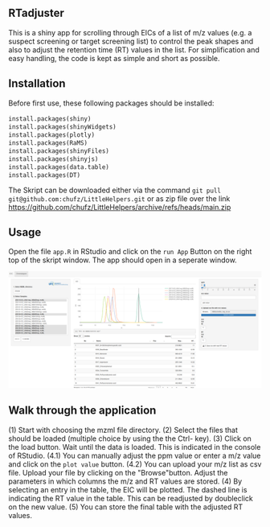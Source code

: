 ## RTadjuster

This is a shiny app for scrolling through EICs of a list of m/z values (e.g. a suspect screening or target screening list) to control the peak shapes and also to adjust the retention time (RT) values in the list.
For simplification and easy handling, the code is kept as simple and short as possible.

## Installation
Before first use, these following packages should be installed:

```{R}
install.packages(shiny)
install.packages(shinyWidgets)
install.packages(plotly)
install.packages(RaMS)
install.packages(shinyFiles)
install.packages(shinyjs)
install.packages(data.table)
install.packages(DT)
```

The Skript can be downloaded either via the command `git pull git@github.com:chufz/LittleHelpers.git` or as zip file over the link https://github.com/chufz/LittleHelpers/archive/refs/heads/main.zip


## Usage

Open the file `app.R` in RStudio and click on the `run App` Button on the right top of the skript window. The app should open in a seperate window.

![Example](www/layout.png)

## Walk through the application

(1) Start with choosing the mzml file directory. 
(2) Select the files that should be loaded (multiple choice by using the the Ctrl- key). 
(3) Click on the load button. Wait until the data is loaded. This is indicated in the console of RStudio. 
(4.1) You can manually adjust the ppm value or enter a m/z value and click on the `plot value` button. 
(4.2) You can upload your m/z list as csv file. Upload your file by clicking on the "Browse"button. Adjust the parameters in which columns the m/z and RT values are stored. 
(4) By selecting an entry in the table, the EIC will be plotted. The dashed line is indicating the RT value in the table. This can be readjusted by doubleclick on the new value. 
(5) You can store the final table with the adjusted RT values.

